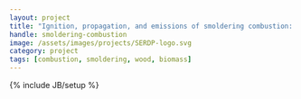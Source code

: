```yaml
---
layout: project
title: "Ignition, propagation, and emissions of smoldering combustion: experimental analysis and physics based-modeling"
handle: smoldering-combustion
image: /assets/images/projects/SERDP-logo.svg
category: project
tags: [combustion, smoldering, wood, biomass]
---
```

{% include JB/setup %}
